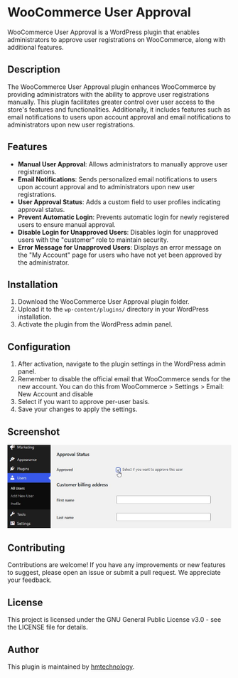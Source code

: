 # WooCommerce User Approval
WooCommerce User Approval is a WordPress plugin that enables administrators to approve user registrations on WooCommerce, along with additional features.

## Description
The WooCommerce User Approval plugin enhances WooCommerce by providing administrators with the ability to approve user registrations manually. This plugin facilitates greater control over user access to the store's features and functionalities. Additionally, it includes features such as email notifications to users upon account approval and email notifications to administrators upon new user registrations.

## Features
- **Manual User Approval**: Allows administrators to manually approve user registrations.
- **Email Notifications**: Sends personalized email notifications to users upon account approval and to administrators upon new user registrations.
- **User Approval Status**: Adds a custom field to user profiles indicating approval status.
- **Prevent Automatic Login**: Prevents automatic login for newly registered users to ensure manual approval.
- **Disable Login for Unapproved Users**: Disables login for unapproved users with the "customer" role to maintain security.
- **Error Message for Unapproved Users**: Displays an error message on the "My Account" page for users who have not yet been approved by the administrator.

## Installation
1. Download the WooCommerce User Approval plugin folder.
2. Upload it to the `wp-content/plugins/` directory in your WordPress installation.
3. Activate the plugin from the WordPress admin panel.

## Configuration
1. After activation, navigate to the plugin settings in the WordPress admin panel.
2. Remember to disable the official email that WooCommerce sends for the new account. You can do this from WooCommerce > Settings > Email: New Account and disable
3. Select if you want to approve per-user basis.
4. Save your changes to apply the settings.

## Screenshot
![Screen](https://github.com/hmtechnology/woocommerce-user-approval-plugin/blob/main/screenshot/screenshot.jpg)

## Contributing
Contributions are welcome! If you have any improvements or new features to suggest, please open an issue or submit a pull request. We appreciate your feedback.

## License
This project is licensed under the GNU General Public License v3.0 - see the LICENSE file for details.

## Author
This plugin is maintained by [hmtechnology](https://github.com/hmtechnology).
